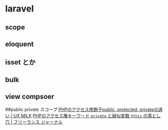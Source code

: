 # laravel
## scope

## eloquent

## isset とか

## bulk

## view compsoer

##public private スコープ
[PHPのアクセス修飾子public, protected, privateの違い | UX MILK](https://uxmilk.jp/26435)
[PHPのアクセス権キーワード `private` と疑似変数 `$this` の落とし穴 | フリーランス ジャーナル](https://1design.jp/web-development/1898)

